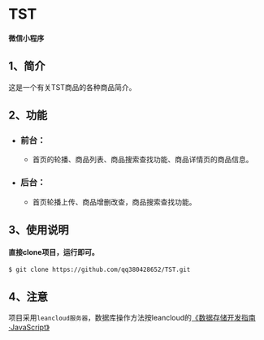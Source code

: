 TST
=========
####  微信小程序
##  1、简介
   这是一个有关TST商品的各种商品简介。<br>
##  2、功能
* ### 前台：
  * 首页的轮播、商品列表、商品搜索查找功能、商品详情页的商品信息。
* ### 后台：
  * 首页轮播上传、商品增删改查，商品搜索查找功能。
##  3、使用说明
   ####  直接clone项目，运行即可。
    $ git clone https://github.com/qq380428652/TST.git
##  4、注意
   项目采用`leancloud服务器`，数据库操作方法按leancloud的[《数据存储开发指南·JavaScript》](https://leancloud.cn/docs/leanstorage_guide-js.html)

